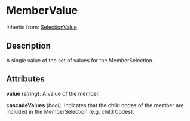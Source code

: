 
# MemberValue

Inherits from: [SelectionValue](SelectionValue.md)



## Description

A single value of the set of values for the MemberSelection.


## Attributes

**value** (*string*): A value of the member.

**cascadeValues** (*bool*): Indicates that the child nodes of the member are included in the MemberSelection (e.g. child Codes).






